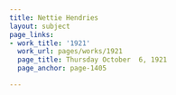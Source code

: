 ```yaml
---
title: Nettie Hendries
layout: subject
page_links:
- work_title: '1921'
  work_url: pages/works/1921
  page_title: Thursday October  6, 1921
  page_anchor: page-1405

---
```

